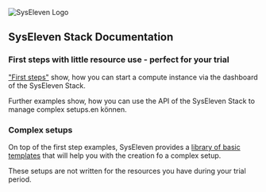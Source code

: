 ![SysEleven Logo](img/stacklogo.svg)
## SysEleven Stack Documentation

### First steps with little resource use - perfect for your trial

["First steps"](tutorials/01-firststeps.md) show, how you can start a compute instance via the dashboard of the SysEleven Stack.

Further examples show, how you can use the API of the SysEleven Stack to manage complex setups.en können. 

### Complex setups

On top of the first step examples, SysEleven provides a [library of basic templates](https://github.com/syseleven/heattemplates-examples) that will help you with the creation fo a complex setup.

These setups are not written for the resources you have during your trial period.
